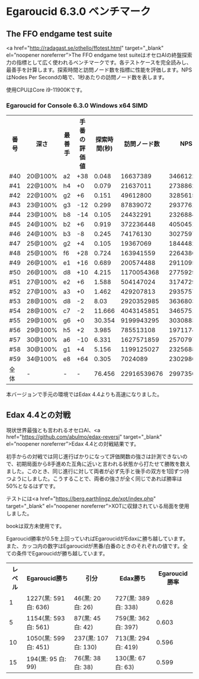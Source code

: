 # Egaroucid 6.3.0 ベンチマーク

## The FFO endgame test suite

<a href="http://radagast.se/othello/ffotest.html" target="_blank" el=”noopener noreferrer”>The FFO endgame test suite</a>はオセロAIの終盤探索力の指標として広く使われるベンチマークです。各テストケースを完全読みし、最善手を計算します。探索時間と訪問ノード数を指標に性能を評価します。NPSはNodes Per Secondの略で、1秒あたりの訪問ノード数を表します。

使用CPUはCore i9-11900Kです。

### Egaroucid for Console 6.3.0 Windows x64 SIMD

<table>
<tr>
<th>番号</th>
<th>深さ</th>
<th>最善手</th>
<th>手番の評価値</th>
<th>探索時間(秒)</th>
<th>訪問ノード数</th>
<th>NPS</th>
</tr>
<tr>
<td>#40</td>
<td>20@100%</td>
<td>a2</td>
<td>+38</td>
<td>0.048</td>
<td>16637389</td>
<td>346612270</td>
</tr>
<tr>
<td>#41</td>
<td>22@100%</td>
<td>h4</td>
<td>+0</td>
<td>0.079</td>
<td>21637011</td>
<td>273886215</td>
</tr>
<tr>
<td>#42</td>
<td>22@100%</td>
<td>g2</td>
<td>+6</td>
<td>0.151</td>
<td>49612800</td>
<td>328561589</td>
</tr>
<tr>
<td>#43</td>
<td>23@100%</td>
<td>g3</td>
<td>-12</td>
<td>0.299</td>
<td>87839072</td>
<td>293776160</td>
</tr>
<tr>
<td>#44</td>
<td>23@100%</td>
<td>b8</td>
<td>-14</td>
<td>0.105</td>
<td>24432291</td>
<td>232688485</td>
</tr>
<tr>
<td>#45</td>
<td>24@100%</td>
<td>b2</td>
<td>+6</td>
<td>0.919</td>
<td>372236448</td>
<td>405045101</td>
</tr>
<tr>
<td>#46</td>
<td>24@100%</td>
<td>b3</td>
<td>-8</td>
<td>0.245</td>
<td>74176130</td>
<td>302759714</td>
</tr>
<tr>
<td>#47</td>
<td>25@100%</td>
<td>g2</td>
<td>+4</td>
<td>0.105</td>
<td>19367069</td>
<td>184448276</td>
</tr>
<tr>
<td>#48</td>
<td>25@100%</td>
<td>f6</td>
<td>+28</td>
<td>0.724</td>
<td>163941559</td>
<td>226438617</td>
</tr>
<tr>
<td>#49</td>
<td>26@100%</td>
<td>e1</td>
<td>+16</td>
<td>0.689</td>
<td>200574488</td>
<td>291109561</td>
</tr>
<tr>
<td>#50</td>
<td>26@100%</td>
<td>d8</td>
<td>+10</td>
<td>4.215</td>
<td>1170054368</td>
<td>277592969</td>
</tr>
<tr>
<td>#51</td>
<td>27@100%</td>
<td>e2</td>
<td>+6</td>
<td>1.588</td>
<td>504147024</td>
<td>317472937</td>
</tr>
<tr>
<td>#52</td>
<td>27@100%</td>
<td>a3</td>
<td>+0</td>
<td>1.462</td>
<td>429207813</td>
<td>293575795</td>
</tr>
<tr>
<td>#53</td>
<td>28@100%</td>
<td>d8</td>
<td>-2</td>
<td>8.03</td>
<td>2920352985</td>
<td>363680321</td>
</tr>
<tr>
<td>#54</td>
<td>28@100%</td>
<td>c7</td>
<td>-2</td>
<td>11.666</td>
<td>4043145851</td>
<td>346575162</td>
</tr>
<tr>
<td>#55</td>
<td>29@100%</td>
<td>g6</td>
<td>+0</td>
<td>30.354</td>
<td>9199943295</td>
<td>303088334</td>
</tr>
<tr>
<td>#56</td>
<td>29@100%</td>
<td>h5</td>
<td>+2</td>
<td>3.985</td>
<td>785513108</td>
<td>197117467</td>
</tr>
<tr>
<td>#57</td>
<td>30@100%</td>
<td>a6</td>
<td>-10</td>
<td>6.331</td>
<td>1627571859</td>
<td>257079743</td>
</tr>
<tr>
<td>#58</td>
<td>30@100%</td>
<td>g1</td>
<td>+4</td>
<td>5.156</td>
<td>1199125027</td>
<td>232568857</td>
</tr>
<tr>
<td>#59</td>
<td>34@100%</td>
<td>e8</td>
<td>+64</td>
<td>0.305</td>
<td>7024089</td>
<td>23029800</td>
</tr>
<tr>
<td>全体</td>
<td>-</td>
<td>-</td>
<td>-</td>
<td>76.456</td>
<td>22916539676</td>
<td>299735007</td>
</tr>
</table>

本バージョンで手元の環境ではEdax 4.4よりも高速になりました。






## Edax 4.4との対戦

現状世界最強とも言われるオセロAI、<a href="https://github.com/abulmo/edax-reversi" target="_blank" el=”noopener noreferrer”>Edax 4.4</a>との対戦結果です。

初手からの対戦では同じ進行ばかりになって評価関数の強さは計測できないので、初期局面から8手進めた互角に近いと言われる状態から打たせて勝敗を数えました。このとき、同じ進行に対して両者が必ず先手と後手の双方を1回ずつ持つようにしました。こうすることで、両者の強さが全く同じであれば勝率は50%となるはずです。

テストには<a href="https://berg.earthlingz.de/xot/index.php" target="_blank" el=”noopener noreferrer”>XOT</a>に収録されている局面を使用しました。

bookは双方未使用です。

Egaroucid勝率が0.5を上回っていればEgaroucidがEdaxに勝ち越しています。また、カッコ内の数字はEgaroucidが黒番/白番のときのそれぞれの値です。全ての条件でEgaroucidが勝ち越しています。

<table>
<tr>
<th>レベル</th>
<th>Egaroucid勝ち</th>
<th>引分</th>
<th>Edax勝ち</th>
<th>Egaroucid勝率</th>
</tr>
<tr>
<td>1</td>
<td>1227(黒: 591 白: 636)</td>
<td>46(黒: 20 白: 26)</td>
<td>727(黒: 389 白: 338)</td>
<td>0.628</td>
</tr>
<tr>
<td>5</td>
<td>1154(黒: 593 白: 561)</td>
<td>87(黒: 45 白: 42)</td>
<td>759(黒: 362 白: 397)</td>
<td>0.603</td>
</tr>
<tr>
<td>10</td>
<td>1050(黒: 599 白: 451)</td>
<td>237(黒: 107 白: 130)</td>
<td>713(黒: 294 白: 419)</td>
<td>0.596</td>
</tr>
<tr>
<td>15</td>
<td>194(黒: 95 白: 99)</td>
<td>76(黒: 38 白: 38)</td>
<td>130(黒: 67 白: 63)</td>
<td>0.599</td>
</tr>
</table>


